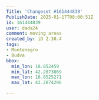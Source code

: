 ```yaml
---
Title: 'Changeset #161444839'
PublishDate: 2025-01-17T08:00:51Z
id: 161444839
user: dada24
comment: moving areas
created_by: iD 2.30.4
tags:
- Montenegro
- Budva
bbox:
  min_lon: 18.852459
  min_lat: 42.2873869
  max_lon: 18.8525271
  max_lat: 42.2874296

---
```

